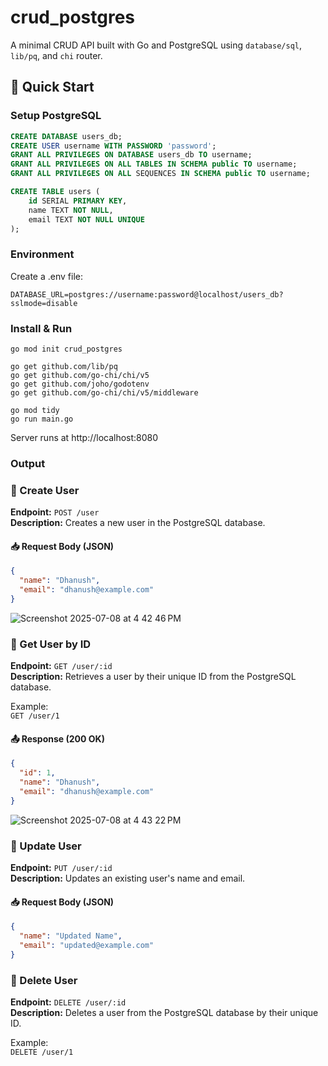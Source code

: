 # crud_postgres

A minimal CRUD API built with Go and PostgreSQL using `database/sql`, `lib/pq`, and `chi` router.

## 🚀 Quick Start

### Setup PostgreSQL

```sql
CREATE DATABASE users_db;
CREATE USER username WITH PASSWORD 'password';
GRANT ALL PRIVILEGES ON DATABASE users_db TO username;
GRANT ALL PRIVILEGES ON ALL TABLES IN SCHEMA public TO username;
GRANT ALL PRIVILEGES ON ALL SEQUENCES IN SCHEMA public TO username;

CREATE TABLE users (
    id SERIAL PRIMARY KEY,
    name TEXT NOT NULL,
    email TEXT NOT NULL UNIQUE
);
```

### Environment

Create a .env file:

```env
DATABASE_URL=postgres://username:password@localhost/users_db?sslmode=disable
```

### Install & Run

```
go mod init crud_postgres

go get github.com/lib/pq
go get github.com/go-chi/chi/v5
go get github.com/joho/godotenv
go get github.com/go-chi/chi/v5/middleware

go mod tidy
go run main.go
```

Server runs at http://localhost:8080

### Output

### 🔹 Create User

**Endpoint:** `POST /user`  
**Description:** Creates a new user in the PostgreSQL database.

#### 📥 Request Body (JSON)

```json
{
  "name": "Dhanush",
  "email": "dhanush@example.com"
}
```

![Screenshot 2025-07-08 at 4 42 46 PM](https://github.com/user-attachments/assets/6b404628-9b29-4a83-9a68-a71e4160ef57)

### 🔹 Get User by ID

**Endpoint:** `GET /user/:id`  
**Description:** Retrieves a user by their unique ID from the PostgreSQL database.

Example:  
`GET /user/1`

#### 📤 Response (200 OK)

```json
{
  "id": 1,
  "name": "Dhanush",
  "email": "dhanush@example.com"
}
```

![Screenshot 2025-07-08 at 4 43 22 PM](https://github.com/user-attachments/assets/e3c89ed6-9e8b-47b4-8896-c9b0a461561b)

### 🔹 Update User

**Endpoint:** `PUT /user/:id`  
**Description:** Updates an existing user's name and email.

#### 📥 Request Body (JSON)

```json
{
  "name": "Updated Name",
  "email": "updated@example.com"
}
```

### 🔹 Delete User

**Endpoint:** `DELETE /user/:id`  
**Description:** Deletes a user from the PostgreSQL database by their unique ID.

Example:  
`DELETE /user/1`

